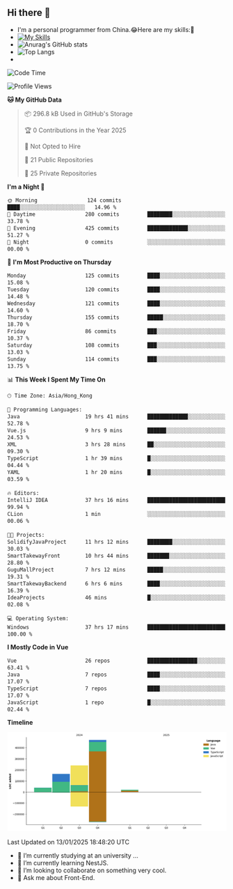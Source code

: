 ## Hi there 👋
- I'm a personal programmer from China.😂Here are my skills:🤔
- [![My Skills](https://skillicons.dev/icons?i=js,html,css,vue,typescript,java,golang)](https://skillicons.dev)
- ![Anurag's GitHub stats](https://github-readme-stats.vercel.app/api?username=FluffyChi-Xing&count_private=true&show_icons=true&theme=radical)
- ![Top Langs](https://github-readme-stats.vercel.app/api/top-langs/?username=FluffyChi-Xing)
- <!--START_SECTION:waka-->
![Code Time](http://img.shields.io/badge/Code%20Time-1%2C052%20hrs%2051%20mins-blue)

![Profile Views](http://img.shields.io/badge/Profile%20Views-0-blue)

**🐱 My GitHub Data** 

> 📦 296.8 kB Used in GitHub's Storage 
 > 
> 🏆 0 Contributions in the Year 2025
 > 
> 🚫 Not Opted to Hire
 > 
> 📜 21 Public Repositories 
 > 
> 🔑 25 Private Repositories 
 > 
**I'm a Night 🦉** 

```text
🌞 Morning                124 commits         ████░░░░░░░░░░░░░░░░░░░░░   14.96 % 
🌆 Daytime                280 commits         ████████░░░░░░░░░░░░░░░░░   33.78 % 
🌃 Evening                425 commits         █████████████░░░░░░░░░░░░   51.27 % 
🌙 Night                  0 commits           ░░░░░░░░░░░░░░░░░░░░░░░░░   00.00 % 
```
📅 **I'm Most Productive on Thursday** 

```text
Monday                   125 commits         ████░░░░░░░░░░░░░░░░░░░░░   15.08 % 
Tuesday                  120 commits         ████░░░░░░░░░░░░░░░░░░░░░   14.48 % 
Wednesday                121 commits         ████░░░░░░░░░░░░░░░░░░░░░   14.60 % 
Thursday                 155 commits         █████░░░░░░░░░░░░░░░░░░░░   18.70 % 
Friday                   86 commits          ███░░░░░░░░░░░░░░░░░░░░░░   10.37 % 
Saturday                 108 commits         ███░░░░░░░░░░░░░░░░░░░░░░   13.03 % 
Sunday                   114 commits         ███░░░░░░░░░░░░░░░░░░░░░░   13.75 % 
```


📊 **This Week I Spent My Time On** 

```text
🕑︎ Time Zone: Asia/Hong_Kong

💬 Programming Languages: 
Java                     19 hrs 41 mins      █████████████░░░░░░░░░░░░   52.78 % 
Vue.js                   9 hrs 9 mins        ██████░░░░░░░░░░░░░░░░░░░   24.53 % 
XML                      3 hrs 28 mins       ██░░░░░░░░░░░░░░░░░░░░░░░   09.30 % 
TypeScript               1 hr 39 mins        █░░░░░░░░░░░░░░░░░░░░░░░░   04.44 % 
YAML                     1 hr 20 mins        █░░░░░░░░░░░░░░░░░░░░░░░░   03.59 % 

🔥 Editors: 
IntelliJ IDEA            37 hrs 16 mins      █████████████████████████   99.94 % 
CLion                    1 min               ░░░░░░░░░░░░░░░░░░░░░░░░░   00.06 % 

🐱‍💻 Projects: 
SolidifyJavaProject      11 hrs 12 mins      ████████░░░░░░░░░░░░░░░░░   30.03 % 
SmartTakewayFront        10 hrs 44 mins      ███████░░░░░░░░░░░░░░░░░░   28.80 % 
GuguMallProject          7 hrs 12 mins       █████░░░░░░░░░░░░░░░░░░░░   19.31 % 
SmartTakewayBackend      6 hrs 6 mins        ████░░░░░░░░░░░░░░░░░░░░░   16.39 % 
IdeaProjects             46 mins             █░░░░░░░░░░░░░░░░░░░░░░░░   02.08 % 

💻 Operating System: 
Windows                  37 hrs 17 mins      █████████████████████████   100.00 % 
```

**I Mostly Code in Vue** 

```text
Vue                      26 repos            ████████████████░░░░░░░░░   63.41 % 
Java                     7 repos             ████░░░░░░░░░░░░░░░░░░░░░   17.07 % 
TypeScript               7 repos             ████░░░░░░░░░░░░░░░░░░░░░   17.07 % 
JavaScript               1 repo              █░░░░░░░░░░░░░░░░░░░░░░░░   02.44 % 
```



**Timeline**

![Lines of Code chart](https://raw.githubusercontent.com/FluffyChi-Xing/FluffyChi-Xing/main/assets/bar_graph.png)


 Last Updated on 13/01/2025 18:48:20 UTC
<!--END_SECTION:waka-->
- 🔭 I’m currently studying at an university ...
- 🌱 I’m currently learning NestJS.
- 👯 I’m looking to collaborate on something very cool.
- 💬 Ask me about Front-End.
